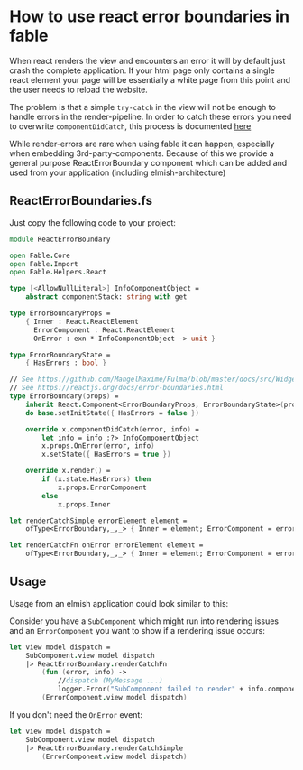 # How to use react error boundaries in fable

When react renders the view and encounters an error it will by default just crash the complete application.
If your html page only contains a single react element your page will be essentially a white page from this point and the user needs to reload the website.

The problem is that a simple `try-catch` in the view will not be enough to handle errors in the render-pipeline. 
In order to catch these errors you need to overwrite `componentDidCatch`, this process is documented [here](https://reactjs.org/docs/error-boundaries.html)

While render-errors are rare when using fable it can happen, especially when embedding 3rd-party-components.
Because of this we provide a general purpose ReactErrorBoundary component which can be added and used from your application (including elmish-architecture)


## ReactErrorBoundaries.fs

Just copy the following code to your project:

```fsharp
module ReactErrorBoundary

open Fable.Core
open Fable.Import
open Fable.Helpers.React

type [<AllowNullLiteral>] InfoComponentObject =
    abstract componentStack: string with get

type ErrorBoundaryProps =
    { Inner : React.ReactElement
      ErrorComponent : React.ReactElement
      OnError : exn * InfoComponentObject -> unit }

type ErrorBoundaryState =
    { HasErrors : bool }

// See https://github.com/MangelMaxime/Fulma/blob/master/docs/src/Widgets/Showcase.fs
// See https://reactjs.org/docs/error-boundaries.html
type ErrorBoundary(props) =
    inherit React.Component<ErrorBoundaryProps, ErrorBoundaryState>(props)
    do base.setInitState({ HasErrors = false })

    override x.componentDidCatch(error, info) =
        let info = info :?> InfoComponentObject
        x.props.OnError(error, info)
        x.setState({ HasErrors = true })

    override x.render() =
        if (x.state.HasErrors) then
            x.props.ErrorComponent
        else
            x.props.Inner

let renderCatchSimple errorElement element =
    ofType<ErrorBoundary,_,_> { Inner = element; ErrorComponent = errorElement; OnError = fun _ -> () } [ ]

let renderCatchFn onError errorElement element =
    ofType<ErrorBoundary,_,_> { Inner = element; ErrorComponent = errorElement; OnError = onError } [ ]
```

## Usage

Usage from an elmish application could look similar to this:

Consider you have a `SubComponent` which might run into rendering issues and an `ErrorComponent` you want to show if a rendering issue occurs:

```fsharp
let view model dispatch =
    SubComponent.view model dispatch
    |> ReactErrorBoundary.renderCatchFn
        (fun (error, info) ->
            //dispatch (MyMessage ...)
            logger.Error("SubComponent failed to render" + info.componentStack, error))
        (ErrorComponent.view model dispatch)
```

If you don't need the `OnError` event:

```fsharp
let view model dispatch =
    SubComponent.view model dispatch
    |> ReactErrorBoundary.renderCatchSimple
        (ErrorComponent.view model dispatch)
```
